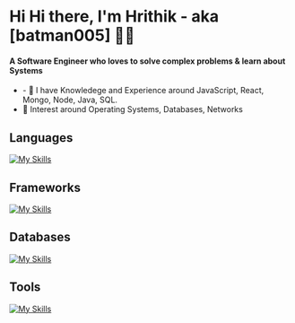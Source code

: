 <h1>Hi Hi there, I'm Hrithik - aka [batman005] 👋👋</h1>
<h4 >
  A Software Engineer who loves to solve complex problems & learn about Systems  
</h4>
<ul>
  <li>- 🌱 I have Knowledege and Experience around JavaScript, React, Mongo, Node, Java, SQL.</li>
  <li>📝 Interest around Operating Systems, Databases, Networks</li>

</ul>

<h2>Languages</h2>

[![My Skills](https://skillicons.dev/icons?i=ts,js,bash,java,C,C++)](https://skillicons.dev)

<h2>Frameworks</h2>
  
[![My Skills](https://skillicons.dev/icons?i=nodejs,express,redux,react,nextjs,tailwindcss)](https://skillicons.dev)

<h2>Databases</h2>
  
[![My Skills](https://skillicons.dev/icons?i=postgres,redis,mongo,mysql)](https://skillicons.dev)

<h2>Tools</h2>
 
[![My Skills](https://skillicons.dev/icons?i=neovim,vim,git,docker,kubernetes,linux)](https://skillicons.dev)
